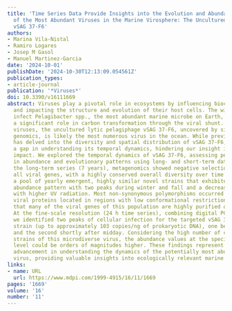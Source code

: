 ```yaml
---
title: 'Time Series Data Provide Insights into the Evolution and Abundance of One
  of the Most Abundant Viruses in the Marine Virosphere: The Uncultured Pelagiphages
  vSAG 37-F6'
authors:
- Marina Vila-Nistal
- Ramiro Logares
- Josep M Gasol
- Manuel Martinez-Garcia
date: '2024-10-01'
publishDate: '2024-10-30T12:13:09.054561Z'
publication_types:
- article-journal
publication: '*Viruses*'
doi: 10.3390/v16111669
abstract: Viruses play a pivotal role in ecosystems by influencing biochemical cycles
  and impacting the structure and evolution of their host cells. The widespread pelagiphages
  infect Pelagibacter spp., the most abundant marine microbe on Earth, and thus play
  a significant role in carbon transformation through the viral shunt. Among these
  viruses, the uncultured lytic pelagiphage vSAG 37-F6, uncovered by single-virus
  genomics, is likely the most numerous virus in the ocean. While previous research
  has delved into the diversity and spatial distribution of vSAG 37-F6, there is still
  a gap in understanding its temporal dynamics, hindering our insight into its ecological
  impact. We explored the temporal dynamics of vSAG 37-F6, assessing periodic fluctuations
  in abundance and evolutionary patterns using long- and short-term data series. In
  the long-term series (7 years), metagenomics showed negative selection acting on
  all viral genes, with a highly conserved overall diversity over time composed of
  a pool of yearly emergent, highly similar novel strains that exhibited a seasonal
  abundance pattern with two peaks during winter and fall and a decrease in months
  with higher UV radiation. Most non-synonymous polymorphisms occurred in structural
  viral proteins located in regions with low conformational restrictions, suggesting
  that many of the viral genes of this population are highly purified over its evolution.
  At the fine-scale resolution (24 h time series), combining digital PCR and metagenomics,
  we identified two peaks of cellular infection for the targeted vSAG 37-F6 viral
  strain (up to approximately 103 copies/ng of prokaryotic DNA), one before sunrise
  and the second shortly after midday. Considering the high number of co-occurring
  strains of this microdiverse virus, the abundance values at the species or genus
  level could be orders of magnitudes higher. These findings represent a significant
  advancement in understanding the dynamics of the potentially most abundant oceanic
  virus, providing valuable insights into ecologically relevant marine viruses.
links:
- name: URL
  url: https://www.mdpi.com/1999-4915/16/11/1669
pages: '1669'
volume: '16'
number: '11'
---
```

